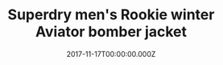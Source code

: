---
campaign-uuid: "c-dc65e90d-633a-4dd2-8a81-3cbcbed0de37"
type: "Product"
category: "Fashion"
date: "2017-11-17T00:00:00.000Z"
end-date: "2017-12-21T00:00:00.000Z"
disable-form: false
is_promoted: false
has_entry_page: false
title: "Superdry men's Rookie winter Aviator bomber jacket"
competition-description: "<p>This jacket is great for keeping you warm during those\
  \ colder months and features a lining consisting of Sherpa and quilting, two front\
  \ popper fastened pockets, a zipper fastening and ribbed cuffs and hem. The Rookie\
  \ winter Aviator bomber jacket is finished with a Superdry International logo patch\
  \ on one sleeve and a Superdry logo tab on one pocket.</p>\n"
banner-img: "superdry-main_image.jpg"
logo-left-href: "https://www.superdry.com/mens/jackets/bomber-jackets/details/70532/rookie-winter-aviator-bomber-jacket-beige"
logo-left-image: "superdry-logo.png"
logo-left-title: "Superdry"
has-winner: false
country-restrictions:
- "GB"
---
